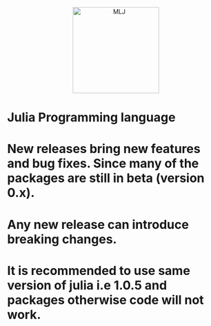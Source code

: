 <div align="center">
    <img src="materials/julia" alt="MLJ" width="200">
</div>

# Julia Programming language
# New releases bring new features and bug fixes.  Since many of the packages are still in beta (version 0.x).
# Any new release can introduce breaking changes.
# It is recommended to use same version  of julia   i.e  1.0.5  and packages otherwise code will not work.
